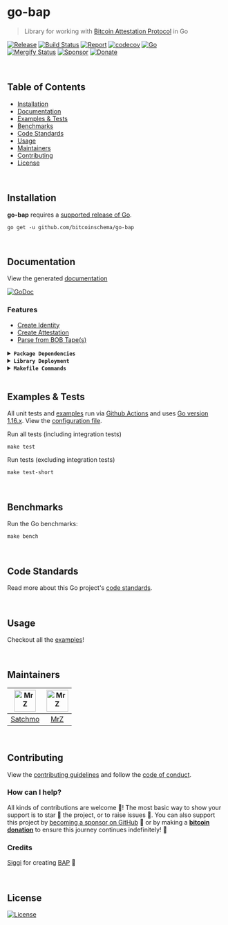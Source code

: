# go-bap
> Library for working with [Bitcoin Attestation Protocol](https://github.com/icellan/bap) in Go

[![Release](https://img.shields.io/github/release-pre/BitcoinSchema/go-bap.svg?logo=github&style=flat&v=3)](https://github.com/BitcoinSchema/go-bap/releases)
[![Build Status](https://img.shields.io/github/actions/workflow/status/BitcoinSchema/go-bap/run-tests.yml?branch=master&logo=github&v=3)](https://github.com/BitcoinSchema/go-bap/actions)
[![Report](https://goreportcard.com/badge/github.com/BitcoinSchema/go-bap?style=flat&v=3)](https://goreportcard.com/report/github.com/BitcoinSchema/go-bap)
[![codecov](https://codecov.io/gh/BitcoinSchema/go-bap/branch/master/graph/badge.svg?v=3)](https://codecov.io/gh/BitcoinSchema/go-bap)
[![Go](https://img.shields.io/github/go-mod/go-version/BitcoinSchema/go-bap?v=3)](https://golang.org/)
<br>
[![Mergify Status](https://img.shields.io/endpoint.svg?url=https://api.mergify.com/v1/badges/BitcoinSchema/go-bap&style=flat&v=3)](https://mergify.io)
[![Sponsor](https://img.shields.io/badge/sponsor-BitcoinSchema-181717.svg?logo=github&style=flat&v=3)](https://github.com/sponsors/BitcoinSchema)
[![Donate](https://img.shields.io/badge/donate-bitcoin-ff9900.svg?logo=bitcoin&style=flat&v=3)](https://gobitcoinsv.com/#sponsor?utm_source=github&utm_medium=sponsor-link&utm_campaign=go-bap&utm_term=go-bap&utm_content=go-bap)

<br/>

## Table of Contents
- [Installation](#installation)
- [Documentation](#documentation)
- [Examples & Tests](#examples--tests)
- [Benchmarks](#benchmarks)
- [Code Standards](#code-standards)
- [Usage](#usage)
- [Maintainers](#maintainers)
- [Contributing](#contributing)
- [License](#license)

<br/>

## Installation

**go-bap** requires a [supported release of Go](https://golang.org/doc/devel/release.html#policy).
```shell script
go get -u github.com/bitcoinschema/go-bap
```

<br/>

## Documentation
View the generated [documentation](https://pkg.go.dev/github.com/bitcoinschema/go-bap)

[![GoDoc](https://godoc.org/github.com/bitcoinschema/go-bap?status.svg&style=flat)](https://pkg.go.dev/github.com/bitcoinschema/go-bap)

### Features
- [Create Identity](bap.go)
- [Create Attestation](bap.go)
- [Parse from BOB Tape(s)](bob.go)

<details>
<summary><strong><code>Package Dependencies</code></strong></summary>
<br/>

- [bitcoinschema/go-aip](https://github.com/bitcoinschema/go-aip)
- [bitcoinschema/go-bitcoin](https://github.com/bitcoinschema/go-bitcoin)
- [bitcoinschema/go-bob](https://github.com/bitcoinschema/go-bob)
- [bitcoinsv/bsvutil](https://github.com/bitcoinsv/bsvutil)
- [libsv/go-bt](https://github.com/libsv/go-bt)
</details>

<details>
<summary><strong><code>Library Deployment</code></strong></summary>
<br/>

[goreleaser](https://github.com/goreleaser/goreleaser) for easy binary or library deployment to Github and can be installed via: `brew install goreleaser`.

The [.goreleaser.yml](.goreleaser.yml) file is used to configure [goreleaser](https://github.com/goreleaser/goreleaser).

Use `make release-snap` to create a snapshot version of the release, and finally `make release` to ship to production.
</details>

<details>
<summary><strong><code>Makefile Commands</code></strong></summary>
<br/>

View all `makefile` commands
```shell script
make help
```

List of all current commands:
```text
all                   Runs multiple commands
clean                 Remove previous builds and any test cache data
clean-mods            Remove all the Go mod cache
coverage              Shows the test coverage
diff                  Show the git diff
generate              Runs the go generate command in the base of the repo
godocs                Sync the latest tag with GoDocs
help                  Show this help message
install               Install the application
install-go            Install the application (Using Native Go)
install-releaser      Install the GoReleaser application
lint                  Run the golangci-lint application (install if not found)
release               Full production release (creates release in Github)
release               Runs common.release then runs godocs
release-snap          Test the full release (build binaries)
release-test          Full production test release (everything except deploy)
replace-version       Replaces the version in HTML/JS (pre-deploy)
tag                   Generate a new tag and push (tag version=0.0.0)
tag-remove            Remove a tag if found (tag-remove version=0.0.0)
tag-update            Update an existing tag to current commit (tag-update version=0.0.0)
test                  Runs lint and ALL tests
test-ci               Runs all tests via CI (exports coverage)
test-ci-no-race       Runs all tests via CI (no race) (exports coverage)
test-ci-short         Runs unit tests via CI (exports coverage)
test-no-lint          Runs just tests
test-short            Runs vet, lint and tests (excludes integration tests)
test-unit             Runs tests and outputs coverage
uninstall             Uninstall the application (and remove files)
update-linter         Update the golangci-lint package (macOS only)
vet                   Run the Go vet application
```
</details>

<br/>

## Examples & Tests
All unit tests and [examples](examples) run via [Github Actions](https://github.com/BitcoinSchema/go-bap/actions) and
uses [Go version 1.16.x](https://golang.org/doc/go1.16). View the [configuration file](.github/workflows/run-tests.yml).

Run all tests (including integration tests)
```shell script
make test
```

Run tests (excluding integration tests)
```shell script
make test-short
```

<br/>

## Benchmarks
Run the Go benchmarks:
```shell script
make bench
```

<br/>

## Code Standards
Read more about this Go project's [code standards](.github/CODE_STANDARDS.md).

<br/>

## Usage
Checkout all the [examples](examples)!

<br/>

## Maintainers
| [<img src="https://github.com/rohenaz.png" height="50" alt="MrZ" />](https://github.com/rohenaz) | [<img src="https://github.com/mrz1836.png" height="50" alt="MrZ" />](https://github.com/mrz1836) |
|:------------------------------------------------------------------------------------------------:|:------------------------------------------------------------------------------------------------:|
|                              [Satchmo](https://github.com/rohenaz)                               |                                [MrZ](https://github.com/mrz1836)                                 |

<br/>

## Contributing

View the [contributing guidelines](.github/CONTRIBUTING.md) and follow the [code of conduct](.github/CODE_OF_CONDUCT.md).

### How can I help?
All kinds of contributions are welcome :raised_hands:!
The most basic way to show your support is to star :star2: the project, or to raise issues :speech_balloon:.
You can also support this project by [becoming a sponsor on GitHub](https://github.com/sponsors/BitcoinSchema) :clap:
or by making a [**bitcoin donation**](https://gobitcoinsv.com/#sponsor?utm_source=github&utm_medium=sponsor-link&utm_campaign=go-bap&utm_term=go-bap&utm_content=go-bap) to ensure this journey continues indefinitely! :rocket:


### Credits
[Siggi](https://github.com/icellan) for creating [BAP](https://github.com/icellan/bap) :clap:

<br/>

## License

[![License](https://img.shields.io/github/license/BitcoinSchema/go-bap.svg?style=flat&v=3)](LICENSE)
